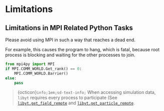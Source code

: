 # Limitations

## Limitations in MPI Related Python Tasks
Please avoid using MPI in such a way that reaches a dead end.

For example, this causes the program to hang, which is fatal, because root process is blocking and waiting for the other processes to join.
```python
from mpi4py import MPI
if MPI.COMM_WORLD.Get_rank() == 0:
    MPI.COMM_WORLD.Barrier()
else:
    pass
```

> {octicon}`info;1em;sd-text-info;` When accessing simulation data, `libyt` requires every process to participate (See [`libyt.get_field_remote`](./libyt-python-module.md#get_field_remotefname_list--list-fname_list_len--int-prepare_list--list-prepare_list_len--int-fetch_gid_list--list-fetch_process_list--list-fetch_gid_list_len--int---dict) and [`libyt.get_particle_remote`](./libyt-python-module.md#get_particle_remotepar_dict--dict-par_dict--dict_keys-prepare_list--list-prepare_list_len--int-fetch_gid_list--list-fetch_process_list--list-fetch_gid_list_len--int---dict).
